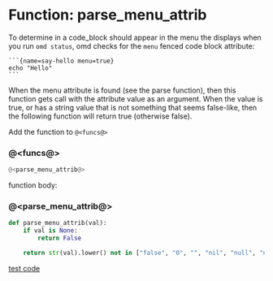 # Function: parse_menu_attrib

To determine in a code_block should appear in the menu the displays when you run `omd status`, omd checks for the `menu` fenced code block attribute:

``````
```{name=say-hello menu=true}
echo "Hello"
```
``````

When the menu attribute is found (see the parse function), then this function gets call with the attribute value as an argument. When the value is true, or has a string value that is not something that seems false-like, then the following function will return true (otherwise false).


Add the function to `@<funcs@>`

### @<funcs@>

```python {name=funcs}
@<parse_menu_attrib@>
```

function body:

### @<parse_menu_attrib@>

```python {name=parse_menu_attrib}
def parse_menu_attrib(val):
    if val is None:
        return False

    return str(val).lower() not in ["false", "0", "", "nil", "null", "none"]
```

[test code](f_parse_menu_attrib_tests.o.md)
